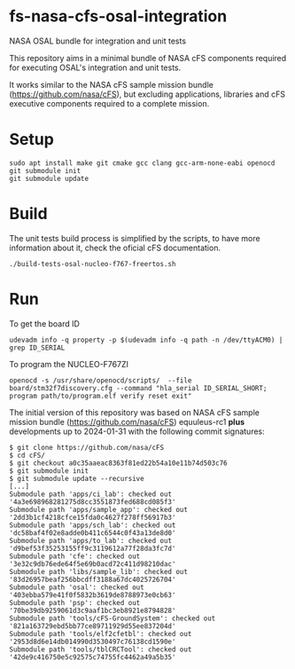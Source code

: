 # fs-nasa-cfs-osal-integration
NASA OSAL bundle for integration and unit tests

This repository aims in a minimal bundle of NASA cFS components required for executing OSAL's integration and unit tests.

It works similar to the NASA cFS sample mission bundle (https://github.com/nasa/cFS), but excluding applications, libraries and cFS executive components required to a complete mission.

# Setup

    sudo apt install make git cmake gcc clang gcc-arm-none-eabi openocd
    git submodule init
    git submodule update

# Build
The unit tests build process is simplified by the scripts, to have more information about it, check the oficial cFS documentation.

    ./build-tests-osal-nucleo-f767-freertos.sh

# Run
To get the board ID

    udevadm info -q property -p $(udevadm info -q path -n /dev/ttyACM0) | grep ID_SERIAL

To program the NUCLEO-F767ZI

    openocd -s /usr/share/openocd/scripts/  --file board/stm32f7discovery.cfg --command "hla_serial ID_SERIAL_SHORT; program path/to/program.elf verify reset exit"


The initial version of this repository was based on NASA cFS sample mission bundle (https://github.com/nasa/cFS) equuleus-rc1 **plus** developments up to 2024-01-31 with the following commit signatures:

```
$ git clone https://github.com/nasa/cFS
$ cd cFS/
$ git checkout a0c35aaeac8363f81ed22b54a10e11b74d503c76
$ git submodule init
$ git submodule update --recursive
[...]
Submodule path 'apps/ci_lab': checked out '4a3e698968281275d8cc3551873fed688cd085f3'
Submodule path 'apps/sample_app': checked out '2dd3b1cf4218cfce15fda0c4627f278ff56917b3'
Submodule path 'apps/sch_lab': checked out 'dc58baf4f02e8adde0b411c6544c0f43a13de8d0'
Submodule path 'apps/to_lab': checked out 'd9bef53f35253155ff9c3119612a77f28da3fc7d'
Submodule path 'cfe': checked out '3e32c9db76ede64f5e69b0acd72c411d98210dac'
Submodule path 'libs/sample_lib': checked out '83d26957beaf256bbcdff3188a67dc4025726704'
Submodule path 'osal': checked out '403ebba579e41f0f5832b3619de8788973e0cb63'
Submodule path 'psp': checked out '70be39db9259061d3c9aaf1bc3eb8921e8794828'
Submodule path 'tools/cFS-GroundSystem': checked out '821a163729ebd5bb77ce89711929d55ee837204d'
Submodule path 'tools/elf2cfetbl': checked out '2953d8d6e14db014990d3530497c76138cd1590e'
Submodule path 'tools/tblCRCTool': checked out '42de9c416750e5c92575c74755fc4462a49a5b35'


```